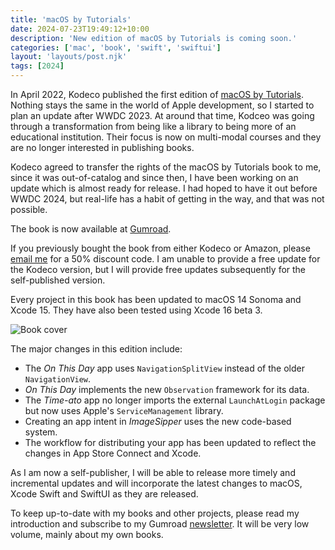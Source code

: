 ```yaml
---
title: 'macOS by Tutorials'
date: 2024-07-23T19:49:12+10:00
description: 'New edition of macOS by Tutorials is coming soon.'
categories: ['mac', 'book', 'swift', 'swiftui']
layout: 'layouts/post.njk'
tags: [2024]
---
```


In April 2022, Kodeco published the first edition of [macOS by Tutorials][1]. Nothing stays the same in the world of Apple development, so I started to plan an update after WWDC 2023. At around that time, Kodceo was going through a transformation from being like a library to being more of an educational institution. Their focus is now on multi-modal courses and they are no longer interested in publishing books.

Kodeco agreed to transfer the rights of the macOS by Tutorials book to me, since it was out-of-catalog and since then, I have been working on an update which is almost ready for release. I had hoped to have it out before WWDC 2024, but real-life has a habit of getting in the way, and that was not possible.

The book is now available at [Gumroad][2].

If you previously bought the book from either Kodeco or Amazon, please [email me][3] for a 50% discount code.
I am unable to provide a free update for the Kodeco version, but I will provide free updates subsequently for the self-published version.

<!--more-->

Every project in this book has been updated to macOS 14 Sonoma and Xcode 15. They have also been tested using Xcode 16 beta 3.

![Book cover][i1]

The major changes in this edition include:

- The _On This Day_ app uses `NavigationSplitView` instead of the older `NavigationView`.
- _On This Day_ implements the new `Observation` framework for its data.
- The _Time-ato_ app no longer imports the external `LaunchAtLogin` package but now uses Apple's `ServiceManagement` library.
- Creating an app intent in _ImageSipper_ uses the new code-based system.
- The workflow for distributing your app has been updated to reflect the changes in App Store Connect and Xcode.

As I am now a self-publisher, I will be able to release more timely and incremental updates and will incorporate the latest changes to macOS, Xcode Swift and SwiftUI as they are released.

To keep up-to-date with my books and other projects, please read my introduction and subscribe to my Gumroad [newsletter][4]. It will be very low volume, mainly about my own books.

[1]: https://www.kodeco.com/books/macos-by-tutorials
[2]: https://sarahreichelt.gumroad.com/l/oximx
[3]: mailto:books@troz.net?subject=macOS%20by%20Tutorials%20Discount
[4]: https://sarahreichelt.gumroad.com/p/welcome-to-sarah-s-books
[contact]: /contact/
[kofi]: https://ko-fi.com/trozware
[i1]: /images/2024/mos_cover_small.png
